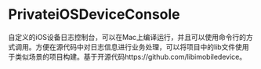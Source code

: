 # PrivateiOSDeviceConsole
自定义的iOS设备日志控制台，可以在Mac上编译运行，并且可以使用命令行的方式调用。方便在源代码中对日志信息进行业务处理，可以将项目中的lib文件使用于类似场景的项目构建。基于开源代码https://github.com/libimobiledevice。
